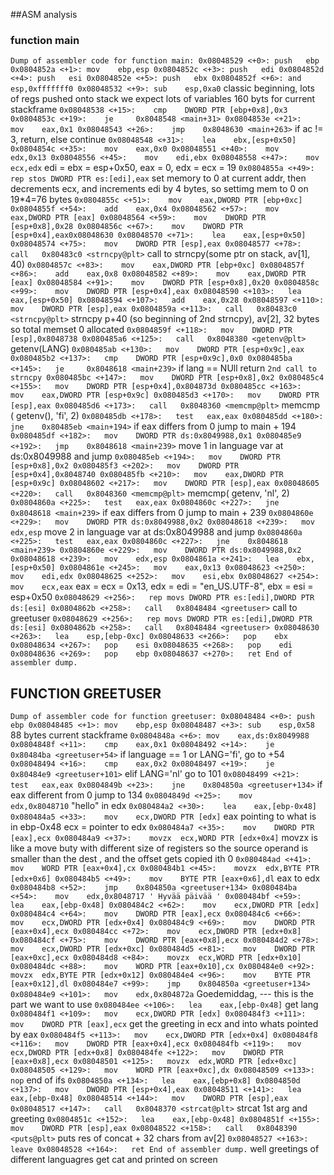 ##ASM analysis

### function main
`
Dump of assembler code for function main:
   0x08048529 <+0>:	push   ebp
   0x0804852a <+1>:	mov    ebp,esp
   0x0804852c <+3>:	push   edi
   0x0804852d <+4>:	push   esi
   0x0804852e <+5>:	push   ebx
   0x0804852f <+6>:	and    esp,0xfffffff0
   0x08048532 <+9>:	sub    esp,0xa0
   `
   classic beginning, lots of regs pushed onto stack we expect lots of variables
   160 byts for current stackframe
   `
   0x08048538 <+15>:	cmp    DWORD PTR [ebp+0x8],0x3
   0x0804853c <+19>:	je     0x8048548 <main+31>
   0x0804853e <+21>:	mov    eax,0x1
   0x08048543 <+26>:	jmp    0x8048630 <main+263>
	`
	if ac != 3, return, else continue
	`
   0x08048548 <+31>:	lea    ebx,[esp+0x50]
   0x0804854c <+35>:	mov    eax,0x0
   0x08048551 <+40>:	mov    edx,0x13
   0x08048556 <+45>:	mov    edi,ebx
   0x08048558 <+47>:	mov    ecx,edx
   `
   edi = ebx = esp+0x50, eax = 0, edx = ecx = 19 
   `
   0x0804855a <+49>:	rep stos DWORD PTR es:[edi],eax
   `
   set memory to 0 at current addr, then decrements ecx, and increments edi by 4 bytes, so settimg mem  to 0 on 19*4=76 bytes 
   `
   0x0804855c <+51>:	mov    eax,DWORD PTR [ebp+0xc]
   0x0804855f <+54>:	add    eax,0x4
   0x08048562 <+57>:	mov    eax,DWORD PTR [eax]
   0x08048564 <+59>:	mov    DWORD PTR [esp+0x8],0x28
   0x0804856c <+67>:	mov    DWORD PTR [esp+0x4],eax0x08048630
   0x08048570 <+71>:	lea    eax,[esp+0x50]
   0x08048574 <+75>:	mov    DWORD PTR [esp],eax
   0x08048577 <+78>:	call   0x80483c0 <strncpy@plt>
   `
   call to strncpy(some ptr on stack, av[1], 40)
   `
   0x0804857c <+83>:	mov    eax,DWORD PTR [ebp+0xc]
   0x0804857f <+86>:	add    eax,0x8
   0x08048582 <+89>:	mov    eax,DWORD PTR [eax]
   0x08048584 <+91>:	mov    DWORD PTR [esp+0x8],0x20
   0x0804858c <+99>:	mov    DWORD PTR [esp+0x4],eax
   0x08048590 <+103>:	lea    eax,[esp+0x50]
   0x08048594 <+107>:	add    eax,0x28
   0x08048597 <+110>:	mov    DWORD PTR [esp],eax
   0x0804859a <+113>:	call   0x80483c0 <strncpy@plt>
   `
   strncpy p+40 (so beginning of 2nd strncpy), av[2], 32 bytes
   so total memset 0 allocated
   `
   0x0804859f <+118>:	mov    DWORD PTR [esp],0x8048738
   0x080485a6 <+125>:	call   0x8048380 <getenv@plt>
   `
   getenv(LANG)
   `
   0x080485ab <+130>:	mov    DWORD PTR [esp+0x9c],eax
   0x080485b2 <+137>:	cmp    DWORD PTR [esp+0x9c],0x0
   0x080485ba <+145>:	je     0x8048618 <main+239>
   `
   if lang == NUll return
   `
   2nd call to strncpy
   0x080485bc <+147>:	mov    DWORD PTR [esp+0x8],0x2
   0x080485c4 <+155>:	mov    DWORD PTR [esp+0x4],0x804873d
   0x080485cc <+163>:	mov    eax,DWORD PTR [esp+0x9c]
   0x080485d3 <+170>:	mov    DWORD PTR [esp],eax
   0x080485d6 <+173>:	call   0x8048360 <memcmp@plt>
   `
   memcmp ( getenv(), 'fi', 2)
   `
   0x080485db <+178>:	test   eax,eax
   0x080485dd <+180>:	jne    0x80485eb <main+194>
   `
   if eax differs from 0 jump to main + 194
   `
   0x080485df <+182>:	mov    DWORD PTR ds:0x8049988,0x1
   0x080485e9 <+192>:	jmp    0x8048618 <main+239>
   `
   move 1 in language var at ds:0x8049988 and jump
   `
   0x080485eb <+194>:	mov    DWORD PTR [esp+0x8],0x2
   0x080485f3 <+202>:	mov    DWORD PTR [esp+0x4],0x8048740
   0x080485fb <+210>:	mov    eax,DWORD PTR [esp+0x9c]
   0x08048602 <+217>:	mov    DWORD PTR [esp],eax
   0x08048605 <+220>:	call   0x8048360 <memcmp@plt>
   `
   memcmp( getenv, 'nl', 2)
   `
   0x0804860a <+225>:	test   eax,eax
   0x0804860c <+227>:	jne    0x8048618 <main+239>
   `
   if eax differs from 0 jump to main + 239
   `
   0x0804860e <+229>:	mov    DWORD PTR ds:0x8049988,0x2
   0x08048618 <+239>:	mov    edx,esp
   `
   move 2 in language var at ds:0x8049988 and jump
   `
   0x0804860a <+225>:	test   eax,eax
   0x0804860c <+227>:	jne    0x8048618 <main+239>
   0x0804860e <+229>:	mov    DWORD PTR ds:0x8049988,0x2
   0x08048618 <+239>:	mov    edx,esp
   0x0804861a <+241>:	lea    ebx,[esp+0x50]
   0x0804861e <+245>:	mov    eax,0x13
   0x08048623 <+250>:	mov    edi,edx
   0x08048625 <+252>:	mov    esi,ebx
   0x08048627 <+254>:	mov    ecx,eax
   `
   eax = ecx = 0x13, edx = edi = "en_US.UTF-8", ebx = esi = esp+0x50
   `
   0x08048629 <+256>:	rep movs DWORD PTR es:[edi],DWORD PTR ds:[esi]
   0x0804862b <+258>:	call   0x8048484 <greetuser>
   `
   call to greetuser
   `
   0x08048629 <+256>:	rep movs DWORD PTR es:[edi],DWORD PTR ds:[esi]
   0x0804862b <+258>:	call   0x8048484 <greetuser>
   0x08048630 <+263>:	lea    esp,[ebp-0xc]
   0x08048633 <+266>:	pop    ebx
   0x08048634 <+267>:	pop    esi
   0x08048635 <+268>:	pop    edi
   0x08048636 <+269>:	pop    ebp
   0x08048637 <+270>:	ret
End of assembler dump.
`

## FUNCTION GREETUSER

`
Dump of assembler code for function greetuser:
   0x08048484 <+0>:	push   ebp
   0x08048485 <+1>:	mov    ebp,esp
   0x08048487 <+3>:	sub    esp,0x58
   `
   88 bytes current stackframe
   `
   0x0804848a <+6>:	mov    eax,ds:0x8049988
   0x0804848f <+11>:	cmp    eax,0x1
   0x08048492 <+14>:	je     0x80484ba <greetuser+54>
   `
   if language == 1 or LANG='fi', go to +54
   `
   0x08048494 <+16>:	cmp    eax,0x2
   0x08048497 <+19>:	je     0x80484e9 <greetuser+101>
   `
   elif LANG='nl' go to 101
   `
   0x08048499 <+21>:	test   eax,eax
   0x0804849b <+23>:	jne    0x804850a <greetuser+134>
   `
   if eax different from 0 jump to 134
   `
   0x0804849d <+25>:	mov    edx,0x8048710
   `
   "hello" in edx
   `
   0x080484a2 <+30>:	lea    eax,[ebp-0x48]
   0x080484a5 <+33>:	mov    ecx,DWORD PTR [edx]
   `
   eax pointing to what is in ebp-0x48
   ecx = pointer to edx
   `
   0x080484a7 <+35>:	mov    DWORD PTR [eax],ecx
   0x080484a9 <+37>:	movzx  ecx,WORD PTR [edx+0x4]
   `
   movzx is like a move buty with different size of registers so
   the source operand is smaller than the dest , and the offset gets
   copied ith 0
   `
   0x080484ad <+41>:	mov    WORD PTR [eax+0x4],cx
   0x080484b1 <+45>:	movzx  edx,BYTE PTR [edx+0x6]
   0x080484b5 <+49>:	mov    BYTE PTR [eax+0x6],dl
   `
   eax to edx
   `
   0x080484b8 <+52>:	jmp    0x804850a <greetuser+134>
   0x080484ba <+54>:	mov    edx,0x8048717
   '
   Hyvää päivää
   '
   0x080484bf <+59>:	lea    eax,[ebp-0x48]
   0x080484c2 <+62>:	mov    ecx,DWORD PTR [edx]
   0x080484c4 <+64>:	mov    DWORD PTR [eax],ecx
   0x080484c6 <+66>:	mov    ecx,DWORD PTR [edx+0x4]
   0x080484c9 <+69>:	mov    DWORD PTR [eax+0x4],ecx
   0x080484cc <+72>:	mov    ecx,DWORD PTR [edx+0x8]
   0x080484cf <+75>:	mov    DWORD PTR [eax+0x8],ecx
   0x080484d2 <+78>:	mov    ecx,DWORD PTR [edx+0xc]
   0x080484d5 <+81>:	mov    DWORD PTR [eax+0xc],ecx
   0x080484d8 <+84>:	movzx  ecx,WORD PTR [edx+0x10]
   0x080484dc <+88>:	mov    WORD PTR [eax+0x10],cx
   0x080484e0 <+92>:	movzx  edx,BYTE PTR [edx+0x12]
   0x080484e4 <+96>:	mov    BYTE PTR [eax+0x12],dl
   0x080484e7 <+99>:	jmp    0x804850a <greetuser+134>
   0x080484e9 <+101>:	mov    edx,0x804872a
   `
   Goedemiddag, --- this is the part we want to use
   `
   0x080484ee <+106>:	lea    eax,[ebp-0x48]
   `
   get lang 
   `
   0x080484f1 <+109>:	mov    ecx,DWORD PTR [edx]
   0x080484f3 <+111>:	mov    DWORD PTR [eax],ecx
   `
   get the greeting in ecx
   and into whats pointed by eax
   `
   0x080484f5 <+113>:	mov    ecx,DWORD PTR [edx+0x4]
   0x080484f8 <+116>:	mov    DWORD PTR [eax+0x4],ecx
   0x080484fb <+119>:	mov    ecx,DWORD PTR [edx+0x8]
   0x080484fe <+122>:	mov    DWORD PTR [eax+0x8],ecx
   0x08048501 <+125>:	movzx  edx,WORD PTR [edx+0xc]
   0x08048505 <+129>:	mov    WORD PTR [eax+0xc],dx
   0x08048509 <+133>:	nop
   `
   end of ifs 
   `
   0x0804850a <+134>:	lea    eax,[ebp+0x8]
   0x0804850d <+137>:	mov    DWORD PTR [esp+0x4],eax
   0x08048511 <+141>:	lea    eax,[ebp-0x48]
   0x08048514 <+144>:	mov    DWORD PTR [esp],eax
   0x08048517 <+147>:	call   0x8048370 <strcat@plt>
   `
   strcat 1st arg and greeting
   `
   0x0804851c <+152>:	lea    eax,[ebp-0x48]
   0x0804851f <+155>:	mov    DWORD PTR [esp],eax
   0x08048522 <+158>:	call   0x8048390 <puts@plt>
   `
   puts res of concat + 32 chars from av[2]
   `
   0x08048527 <+163>:	leave
   0x08048528 <+164>:	ret
End of assembler dump.
`
well greetings of different languagres get cat and printed on screen
